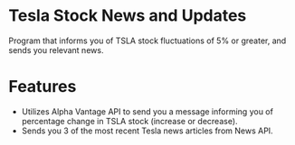# Tesla Stock News and Updates
Program that informs you of TSLA stock fluctuations of 5% or greater, and sends you relevant news. 

# Features
* Utilizes Alpha Vantage API to send you a message informing you of percentage change in TSLA stock (increase or decrease).
* Sends you 3 of the most recent Tesla news articles from News API.
